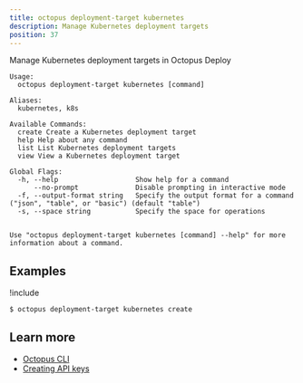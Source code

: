 ```yaml
---
title: octopus deployment-target kubernetes
description: Manage Kubernetes deployment targets
position: 37
---
```


Manage Kubernetes deployment targets in Octopus Deploy


```text
Usage:
  octopus deployment-target kubernetes [command]

Aliases:
  kubernetes, k8s

Available Commands:
  create Create a Kubernetes deployment target
  help Help about any command
  list List Kubernetes deployment targets
  view View a Kubernetes deployment target

Global Flags:
  -h, --help                   Show help for a command
      --no-prompt              Disable prompting in interactive mode
  -f, --output-format string   Specify the output format for a command ("json", "table", or "basic") (default "table")
  -s, --space string           Specify the space for operations


Use "octopus deployment-target kubernetes [command] --help" for more information about a command.
```

## Examples

!include <samples-instance>


```text
$ octopus deployment-target kubernetes create

```

## Learn more

- [Octopus CLI](/docs/octopus-rest-api/cli/index.md)
- [Creating API keys](/docs/octopus-rest-api/how-to-create-an-api-key.md)